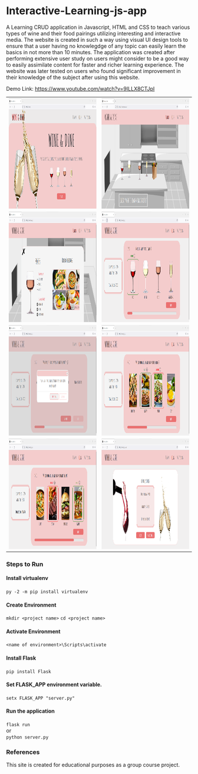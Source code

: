 # Interactive-Learning-js-app
A Learning CRUD application in Javascript, HTML and CSS to teach various types of wine and their food pairings utilizing interesting and interactive media. The website is created in such a way using visual UI design tools to ensure that a user having no knowlegdge of any topic can easily learn the basics in not more than 10 minutes. The application was created after performing extensive user study on users might consider to be a good way to easily assimilate content for faster and richer learning experience. The website was later tested on users who found significant improvement in their knowledge of the subject after using this website. 

Demo Link: https://www.youtube.com/watch?v=9ILLX8CTJpI


| | |
|:-------------------------:|:-------------------------:|
|<img src="images/1.png" width="1000" height="300" /> | <img src="images/2.png" width="1000" height="300" /> |
|<img src="images/3.png" width="1000" height="300" /> | <img src="images/4.png" width="1000" height="300" /> |
|<img src="images/5.png" width="1000" height="300" /> | <img src="images/6.png" width="1000" height="300" /> |
|<img src="images/7.png" width="1000" height="300" /> | <img src="images/8.png" width="1000" height="300" /> |

### Steps to Run
  #### Install virtualenv
  `py -2 -m pip install virtualenv`

  #### Create Environment
  `mkdir <project name>`
  `cd <project name>`

  #### Activate Environment
  `<name of environment>\Scripts\activate`

  #### Install Flask
  `pip install Flask`
  
  #### Set FLASK_APP environment variable.
  `setx FLASK_APP "server.py"`

  #### Run the application
  `flask run`  
  or  
  `python server.py `

### References
This site is created for educational purposes as a group course project.<br>
